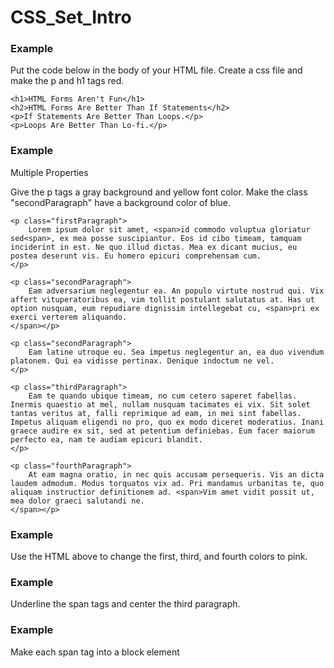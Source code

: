 # CSS_Set_Intro


### Example

Put the code below in the body of your HTML file. Create a css file and make the p and h1 tags red.
```
<h1>HTML Forms Aren't Fun</h1>
<h2>HTML Forms Are Better Than If Statements</h2>
<p>If Statements Are Better Than Loops.</p>
<p>Loops Are Better Than Lo-fi.</p>
```


### Example 
Multiple Properties

Give the p tags a gray background and yellow font color. Make the class "secondParagraph" have a background color of blue.
```
<p class="firstParagraph">
	Lorem ipsum dolor sit amet, <span>id commodo voluptua gloriatur sed<span>, ex mea posse suscipiantur. Eos id cibo timeam, tamquam inciderint in est. Ne quo illud dictas. Mea ex dicant mucius, eu postea deserunt vis. Eu homero epicuri comprehensam cum.
</p>

<p class="secondParagraph">
	Eam adversarium neglegentur ea. An populo virtute nostrud qui. Vix affert vituperatoribus ea, vim tollit postulant salutatus at. Has ut option nusquam, eum repudiare dignissim intellegebat cu, <span>pri ex exerci verterem aliquando.
</span></p>

<p class="secondParagraph">
	Eam latine utroque eu. Sea impetus neglegentur an, ea duo vivendum platonem. Qui ea vidisse pertinax. Denique indoctum ne vel.
</p>

<p class="thirdParagraph">
	Eam te quando ubique timeam, no cum cetero saperet fabellas. Inermis quaestio at mel, nullam nusquam tacimates ei vix. Sit solet tantas veritus at, falli reprimique ad eam, in mei sint fabellas. Impetus aliquam eligendi no pro, quo ex modo diceret moderatius. Inani graece audire ex sit, sed at petentium definiebas. Eum facer maiorum perfecto ea, nam te audiam epicuri blandit.
</p>

<p class="fourthParagraph">
	At eam magna oratio, in nec quis accusam persequeris. Vis an dicta laudem admodum. Modus torquatos vix ad. Pri mandamus urbanitas te, quo aliquam instructior definitionem ad. <span>Vim amet vidit possit ut, mea dolor graeci salutandi ne.
</span></p>
```

### Example

 Use the HTML above to change the first, third, and fourth colors to pink.
 
 
 ### Example
 
 Underline the span tags and center the third paragraph.
 
 
 
 ### Example
 
 Make each span tag into a block element
 
